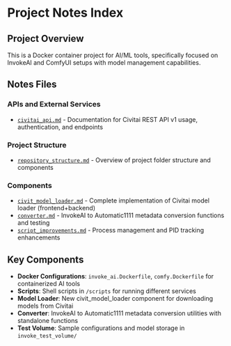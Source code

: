 # Project Notes Index

## Project Overview

This is a Docker container project for AI/ML tools, specifically focused on InvokeAI and ComfyUI setups with model management capabilities.

## Notes Files

### APIs and External Services

- [`civitai_api.md`](civitai_api.md) - Documentation for Civitai REST API v1 usage, authentication, and endpoints

### Project Structure

- [`repository_structure.md`](repository_structure.md) - Overview of project folder structure and components

### Components

- [`civit_model_loader.md`](civit_model_loader.md) - Complete implementation of Civitai model loader (frontend+backend)
- [`converter.md`](converter.md) - InvokeAI to Automatic1111 metadata conversion functions and testing
- [`script_improvements.md`](script_improvements.md) - Process management and PID tracking enhancements

## Key Components

- **Docker Configurations**: `invoke_ai.Dockerfile`, `comfy.Dockerfile` for containerized AI tools
- **Scripts**: Shell scripts in `/scripts` for running different services
- **Model Loader**: New civit_model_loader component for downloading models from Civitai
- **Converter**: InvokeAI to Automatic1111 metadata conversion utilities with standalone functions
- **Test Volume**: Sample configurations and model storage in `invoke_test_volume/`
